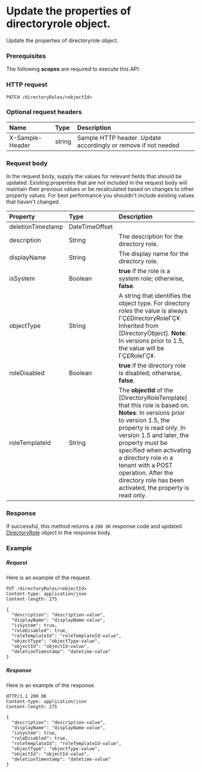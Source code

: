 # Update the properties of directoryrole object.

Update the properties of directoryrole object.
### Prerequisites
The following **scopes** are required to execute this API: 
### HTTP request
<!-- { "blockType": "ignored" } -->
```http
PATCH /directoryRoles/<objectId>
```
### Optional request headers
| Name       | Type | Description|
|:-----------|:------|:----------|
| X-Sample-Header  | string  | Sample HTTP header. Update accordingly or remove if not needed|

### Request body
In the request body, supply the values for relevant fields that should be updated. Existing properties that are not included in the request body will maintain their previous values or be recalculated based on changes to other property values. For best performance you shouldn't include existing values that haven't changed.

| Property	   | Type	|Description|
|:---------------|:--------|:----------|
|deletionTimestamp|DateTimeOffset||
|description|String|The description for the directory role.|
|displayName|String|The display name for the directory role. |
|isSystem|Boolean|                **true** if the role is a system role; otherwise, **false**.            |
|objectType|String|A string that identifies the object type. For directory roles the value is always ΓÇ£DirectoryRoleΓÇ¥. Inherited from [DirectoryObject].                            **Note**: In versions prior to 1.5, the value will be ΓÇ£RoleΓÇ¥.            |
|roleDisabled|Boolean|                **true** if the directory role is disabled; otherwise, **false**.            |
|roleTemplateId|String|                The **objectId** of the [DirectoryRoleTemplate] that this role is based on.                                        **Notes**: In versions prior to version 1.5, the property is read only. In version 1.5 and later, the property must be specified when activating a directory role in a tenant with a POST operation. After the directory role has been activated, the property is read only.            |

### Response
If successful, this method returns a `200 OK` response code and updated [DirectoryRole](../resources/directoryrole.md) object in the response body.
### Example
##### Request
Here is an example of the request.
<!-- {
  "blockType": "request",
  "name": "update_directoryrole"
}-->
```http
PUT /directoryRoles/<objectId>
Content-type: application/json
Content-length: 275

{
  "description": "description-value",
  "displayName": "displayName-value",
  "isSystem": true,
  "roleDisabled": true,
  "roleTemplateId": "roleTemplateId-value",
  "objectType": "objectType-value",
  "objectId": "objectId-value",
  "deletionTimestamp": "datetime-value"
}
```
##### Response
Here is an example of the response.
<!-- {
  "blockType": "response",
  "truncated": false,
  "@odata.type": "microsoft.graph.directoryrole"
} -->
```http
HTTP/1.1 200 OK
Content-type: application/json
Content-length: 275

{
  "description": "description-value",
  "displayName": "displayName-value",
  "isSystem": true,
  "roleDisabled": true,
  "roleTemplateId": "roleTemplateId-value",
  "objectType": "objectType-value",
  "objectId": "objectId-value",
  "deletionTimestamp": "datetime-value"
}
```

<!-- uuid: bd1c33b1-aebe-4aba-af2f-e0312cbe9d30
2015-10-19 10:21:26 UTC -->
<!-- {
  "type": "#page.annotation",
  "description": "Update the properties of directoryrole object.",
  "keywords": "",
  "section": "documentation",
  "tocPath": ""
}-->
